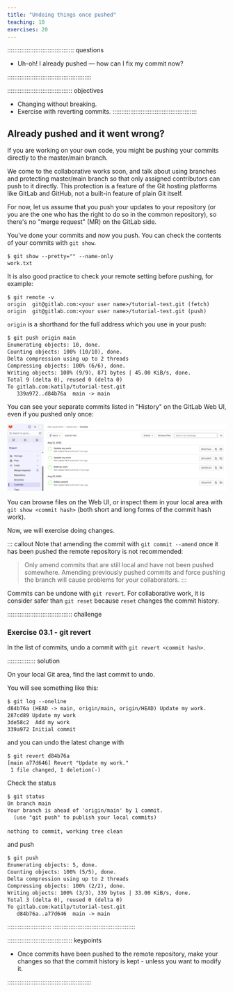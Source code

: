 ```yaml
---
title: "Undoing things once pushed"
teaching: 10
exercises: 20
---
```


:::::::::::::::::::::::::::::::::::::: questions

- Uh-oh! I already pushed — how can I fix my commit now?

::::::::::::::::::::::::::::::::::::::::::::::::

::::::::::::::::::::::::::::::::::::: objectives

- Changing without breaking.
- Exercise with reverting commits.
::::::::::::::::::::::::::::::::::::::::::::::::

## Already pushed and it went wrong?

If you are working on your own code, you might be pushing your commits directly to the master/main branch.

We come to the collaborative works soon, and talk about using branches and protecting master/main branch so that only assigned contributors can push to it directly. This protection is a feature of the Git hosting platforms like GitLab and GitHub, not a built-in feature of plain Git itself.

For now, let us assume that you push your updates to your repository (or you are the one who has the right to do so in the common repository), so there's no "merge request" (MR) on the GitLab side.

You've done your commits and now you push. You can check the contents of your commits with `git show`. 

```
$ git show --pretty="" --name-only
work.txt
```

It is also good practice to check your remote setting before pushing, for example:

```
$ git remote -v
origin  git@gitlab.com:<your user name>/tutorial-test.git (fetch)
origin  git@gitlab.com:<your user name>/tutorial-test.git (push)
```

`origin` is a shorthand for the full address which you use in your push:

```
$ git push origin main
Enumerating objects: 10, done.
Counting objects: 100% (10/10), done.
Delta compression using up to 2 threads
Compressing objects: 100% (6/6), done.
Writing objects: 100% (9/9), 871 bytes | 45.00 KiB/s, done.
Total 9 (delta 0), reused 0 (delta 0)
To gitlab.com:katilp/tutorial-test.git
   339a972..d84b76a  main -> main
```

You can see your separate commits listed in "History" on the GitLab Web UI, even if you pushed only once:

![](fig/gitlab-commit-history.png)

You can browse files on the Web UI, or inspect them in your local area with `git show <commit hash>` (both short and long forms of the commit hash work).

Now, we will exercise doing changes. 

::: callout
Note that amending the commit with `git commit --amend` once it has been pushed the remote repository is not recommended:

> Only amend commits that are still local and have not been pushed somewhere. Amending previously pushed commits and force pushing the branch will cause problems for your collaborators. 
:::

Commits can be undone with `git revert`. For collaborative work, it is consider safer than `git reset` because `reset` changes the commit history.

::::::::::::::::::::::::::::::::::::: challenge

### Exercise 03.1 - git revert

In the list of commits, undo a commit with `git revert <commit hash>`.

:::::::::::::::: solution

On your local Git area, find the last commit to undo.

You will see something like this:

```
$ git log --oneline
d84b76a (HEAD -> main, origin/main, origin/HEAD) Update my work.
287cd89 Update my work
3de58c2  Add my work
339a972 Initial commit
```

and you can undo the latest change with

```
$ git revert d84b76a
[main a77d646] Revert "Update my work."
 1 file changed, 1 deletion(-)
```

Check the status

```
$ git status
On branch main
Your branch is ahead of 'origin/main' by 1 commit.
  (use "git push" to publish your local commits)

nothing to commit, working tree clean
```

and push

```
$ git push
Enumerating objects: 5, done.
Counting objects: 100% (5/5), done.
Delta compression using up to 2 threads
Compressing objects: 100% (2/2), done.
Writing objects: 100% (3/3), 339 bytes | 33.00 KiB/s, done.
Total 3 (delta 0), reused 0 (delta 0)
To gitlab.com:katilp/tutorial-test.git
   d84b76a..a77d646  main -> main
```

:::::::::::::::::::::::::
:::::::::::::::::::::::::::::::::::::::::::::::




::::::::::::::::::::::::::::::::::::: keypoints 

- Once commits have been pushed to the remote repository, make your changes so that the commit history is kept - unless you want to modify it.

::::::::::::::::::::::::::::::::::::::::::::::::